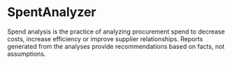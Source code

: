 # SpentAnalyzer

Spend analysis is the practice of analyzing procurement spend to decrease costs, increase efficiency or improve supplier relationships. Reports generated from the analyses provide recommendations based on facts, not assumptions.

